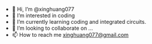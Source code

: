 - 👋 Hi, I’m @xinghuang077
- 👀 I’m interested in coding
- 🌱 I’m currently learning coding and integrated circuits.
- 💞️ I’m looking to collaborate on ...
- 📫 How to reach me xinghuang077@gmail.com

<!---
xinghuang077/xinghuang077 is a ✨ special ✨ repository because its `README.md` (this file) appears on your GitHub profile.
You can click the Preview link to take a look at your changes.
--->
